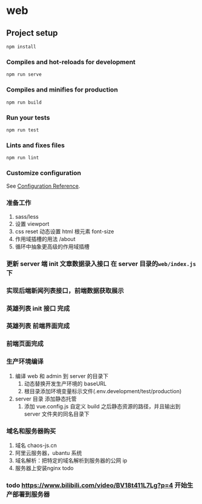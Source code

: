 # web

## Project setup

```
npm install
```

### Compiles and hot-reloads for development

```
npm run serve
```

### Compiles and minifies for production

```
npm run build
```

### Run your tests

```
npm run test
```

### Lints and fixes files

```
npm run lint
```

### Customize configuration

See [Configuration Reference](https://cli.vuejs.org/config/).

### 准备工作

1. sass/less
2. 设置 viewport
3. css reset 动态设置 html 根元素 font-size
4. 作用域插槽的用法 /about
5. 循环中抽象更高级的作用域插槽

### 更新 server 端 init 文章数据录入接口 在 server 目录的`web/index.js` 下

### 实现后端新闻列表接口，前端数据获取展示

### 英雄列表 init 接口 完成

### 英雄列表 前端界面完成

### 前端页面完成

### 生产环境编译

1. 编译 web 和 admin 到 server 的目录下
   1. 动态替换开发生产环境的 baseURL
   2. 根目录添加环境变量标示文件(.env.development/test/production)
2. server 目录 添加静态托管
   1. 添加 vue.config.js 自定义 build 之后静态资源的路径，并且输出到 server 文件夹的同名目录下

### 域名和服务器购买

1. 域名 chaos-js.cn
2. 阿里云服务器，ubantu 系统
3. 域名解析：把特定的域名解析到服务器的公网 ip
4. 服务器上安装nginx todo

### todo https://www.bilibili.com/video/BV18t411L7Lg?p=4 开始生产部署到服务器
